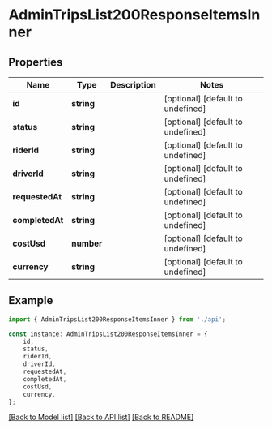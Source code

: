 # AdminTripsList200ResponseItemsInner


## Properties

Name | Type | Description | Notes
------------ | ------------- | ------------- | -------------
**id** | **string** |  | [optional] [default to undefined]
**status** | **string** |  | [optional] [default to undefined]
**riderId** | **string** |  | [optional] [default to undefined]
**driverId** | **string** |  | [optional] [default to undefined]
**requestedAt** | **string** |  | [optional] [default to undefined]
**completedAt** | **string** |  | [optional] [default to undefined]
**costUsd** | **number** |  | [optional] [default to undefined]
**currency** | **string** |  | [optional] [default to undefined]

## Example

```typescript
import { AdminTripsList200ResponseItemsInner } from './api';

const instance: AdminTripsList200ResponseItemsInner = {
    id,
    status,
    riderId,
    driverId,
    requestedAt,
    completedAt,
    costUsd,
    currency,
};
```

[[Back to Model list]](../README.md#documentation-for-models) [[Back to API list]](../README.md#documentation-for-api-endpoints) [[Back to README]](../README.md)

